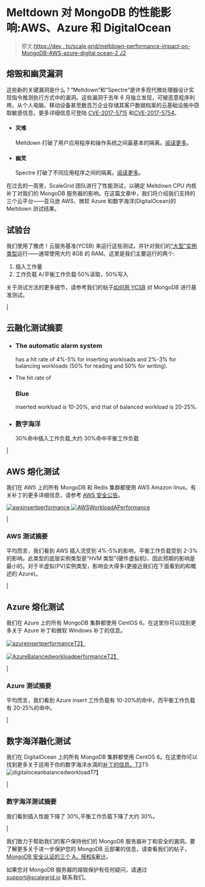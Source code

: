 # Meltdown 对 MongoDB 的性能影响:AWS、Azure 和 DigitalOcean

> 原文:[https://dev . to/scale grid/meltdown-performance-impact-on-MongoDB-AWS-azure-digital ocean-2 J2](https://dev.to/scalegrid/meltdown-performance-impact-on-mongodb-aws-azure--digitalocean-2j2)

## 熔毁和幽灵漏洞

这些新的关键漏洞是什么？“Meltdown”和“Spectre”是许多现代微处理器设计实现指令推测执行方式中的漏洞。这些漏洞于去年 6 月独立发现，可被恶意程序利用，从个人电脑、移动设备甚至数百万企业存储其客户数据档案的云基础设施中窃取敏感信息。更多详细信息可登陆 [CVE-2017-5715](https://access.redhat.com/security/cve/CVE-2017-5715) 和[CVE-2017-5754](https://access.redhat.com/security/cve/CVE-2017-5754)。

*   #### 灾难

    Meltdown 打破了用户应用程序和操作系统之间最基本的隔离。[阅读更多](https://meltdownattack.com/)。

*   #### 幽灵

    Spectre 打破了不同应用程序之间的隔离。[阅读更多](https://meltdownattack.com/)。

在过去的一周里，ScaleGrid 团队进行了性能测试，以确定 Meltdown CPU 内核补丁对我们的 MongoDB 服务器的影响。在这篇文章中，我们将介绍我们支持的三个云平台——亚马逊 AWS、微软 Azure 和数字海洋(DigitalOcean)的 Meltdown 测试结果。

## 试验台

我们使用了雅虎！云服务基准(YCSB) 来运行这些测试，并针对我们的[“大型”实例类型](https://scalegrid.io/pricing.html)运行——通常使用大约 8GB 的 RAM。这里是我们主要运行的两个:

1.  插入工作量
2.  工作负载 A/平衡工作负载:50%读取，50%写入

关于测试方法的更多细节，请参考我们的帖子[如何用 YCSB](https://scalegrid.io/blog/how-to-benchmark-mongodb-with-ycsb/) 对 MongoDB 进行基准测试。

| 

## 云融化测试摘要

*   ### The automatic alarm system

    has a hit rate of 4%-5% for inserting workloads and 2%-3% for balancing workloads (50% for reading and 50% for writing).
*   The hit rate of

    ### Blue

    inserted workload is 10-20%, and that of balanced workload is 20-25%.
*   ### 数字海洋

    30%命中插入工作负载,大约 30%命中平衡工作负载

 |

## AWS 熔化测试

我们在 AWS 上的所有 MongoDB 和 Redis 集群都使用 AWS Amazon linux。有关补丁的更多详细信息，请参考 [AWS 安全公告](https://aws.amazon.com/security/security-bulletins/AWS-2018-013/)。

[![awsinsertperformance](../Images/cb269217a53fe5bb7335389ea1857a87.png) ](https://scalegrid.io/blog/wp-content/uploads/2018/01/awsinsertperformance.jpg) [ ![AWSWorkloadAPerformance](../Images/0fa94d08cec4663f1a714781bdf7ee95.png) ](https://scalegrid.io/blog/wp-content/uploads/2018/01/AWSWorkloadAPerformance.jpg) [](https://aws.amazon.com/security/security-bulletins/AWS-2018-013/)

| 

### AWS 测试摘要

平均而言，我们看到 AWS 插入流受到 4%-5%的影响，平衡工作负载受到 2-3%的影响。此类型的底层实例类型是“HVM 类型”(硬件虚拟机)，因此预期的影响是最小的。对于半虚拟(PV)实例类型，影响会大得多(更接近我们在下面看到的和概述的 Azure)。

 |

## Azure 熔化测试

我们在 Azure 上的所有 MongoDB 集群都使用 CentOS 6。在这里你可以找到更多关于 Azure 补丁和微软 Windows 补丁的信息。

[![azureinsertperformance](../Images/31cca2366b9c5bc7264cdaa49f7ad71a.png)T2】](https://scalegrid.io/blog/wp-content/uploads/2018/01/azureinsertperformance.jpg)

[![AzureBalancedworkloadperformance](../Images/538cc22776974df800d4af1264144414.png)T2】](https://scalegrid.io/blog/wp-content/uploads/2018/01/AzureBalancedworkloadperformance.jpg)

| 

### Azure 测试摘要

平均而言，我们看到 Azure insert 工作负载有 10-20%的命中，而平衡工作负载有 20-25%的命中。

 |

## 数字海洋融化测试

我们在 DigitalOcean 上的所有 MongoDB 集群都使用 CentOS 6。在这里你可以找到更多关于适用于你的数字海洋水滴的[补丁的信息。](https://www.digitalocean.com/community/tutorials/how-to-protect-your-server-against-the-meltdown-and-spectre-vulnerabilities)[T3](https://scalegrid.io/blog/wp-content/uploads/2018/01/digitaloceaninsertperformance.jpg)T5![digitaloceanbalancedworkload](../Images/983e63c6b14358429eedc169c92e7072.png)T7】

| 

### 数字海洋测试摘要

我们看到插入性能下降了 30%,平衡工作负载下降了大约 30%。

 |

我们致力于帮助我们的客户保持他们的 MongoDB 服务器补丁和安全的漏洞。要了解更多关于进一步保护您的 MongoDB 云部署的信息，请查看我们的帖子，[MongoDB 安全认证的三个 A，授权&审计](https://scalegrid.io/blog/the-three-as-of-mongodb-security-authentication-authorization-auditing/)。

如果您对 MongoDB 服务器的熔毁保护有任何疑问，请通过 [support@scalegrid.io](mailto:support@scalegrid.io) 联系我们。